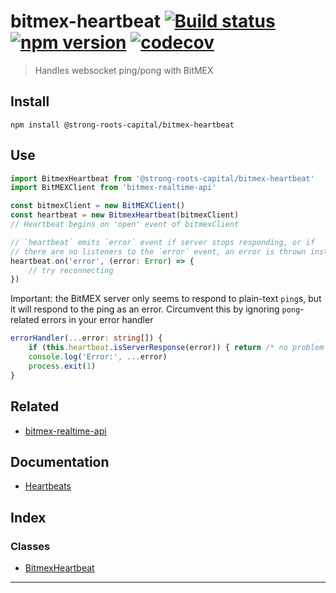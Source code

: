 
bitmex-heartbeat [![Build status](https://travis-ci.org/strong-roots-capital/bitmex-heartbeat.svg?branch=master)](https://travis-ci.org/strong-roots-capital/bitmex-heartbeat) [![npm version](https://img.shields.io/npm/v/@strong-roots-capital/bitmex-heartbeat.svg)](https://npmjs.org/package/@strong-roots-capital/bitmex-heartbeat) [![codecov](https://codecov.io/gh/strong-roots-capital/bitmex-heartbeat/branch/master/graph/badge.svg)](https://codecov.io/gh/strong-roots-capital/bitmex-heartbeat)
===============================================================================================================================================================================================================================================================================================================================================================================================================================================================================================================

> Handles websocket ping/pong with BitMEX

Install
-------

```shell
npm install @strong-roots-capital/bitmex-heartbeat
```

Use
---

```typescript
import BitmexHeartbeat from '@strong-roots-capital/bitmex-heartbeat'
import BitMEXClient from 'bitmex-realtime-api'

const bitmexClient = new BitMEXClient()
const heartbeat = new BitmexHeartbeat(bitmexClient)
// Heartbeat begins on 'open' event of bitmexClient

// `heartbeat` emits `error` event if server stops responding, or if
// there are no listeners to the `error` event, an error is thrown instead
heartbeat.on('error', (error: Error) => {
    // try reconnecting
})
```

Important: the BitMEX server only seems to respond to plain-text `ping`s, but it will respond to the ping as an error. Circumvent this by ignoring `pong`\-related errors in your error handler

```typescript
errorHandler(...error: string[]) {
    if (this.heartbeat.isServerResponse(error)) { return /* no problem here */ }
    console.log('Error:', ...error)
    process.exit(1)
}
```

Related
-------

*   [bitmex-realtime-api](https://www.npmjs.com/package/bitmex-realtime-api)

Documentation
-------------

*   [Heartbeats](https://www.bitmex.com/app/wsAPI#Heartbeats)

## Index

### Classes

* [BitmexHeartbeat](classes/bitmexheartbeat.md)

---

